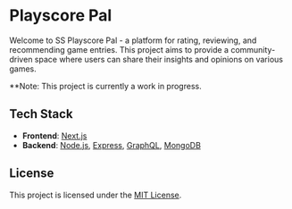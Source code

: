 # Playscore Pal

Welcome to SS Playscore Pal - a platform for rating, reviewing, and recommending game entries. This project aims to provide a community-driven space where users can share their insights and opinions on various games.

**Note: This project is currently a work in progress.

## Tech Stack

- **Frontend**: [Next.js](https://nextjs.org/)
- **Backend**: [Node.js](https://nodejs.org/), [Express](https://expressjs.com/), [GraphQL](https://graphql.org/), [MongoDB](https://www.mongodb.com/)

## License

This project is licensed under the [MIT License](LICENSE).
